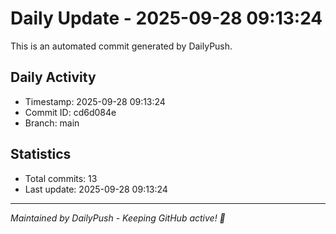 # Daily Update - 2025-09-28 09:13:24

This is an automated commit generated by DailyPush.

## Daily Activity
- Timestamp: 2025-09-28 09:13:24
- Commit ID: cd6d084e
- Branch: main

## Statistics
- Total commits: 13
- Last update: 2025-09-28 09:13:24

---
*Maintained by DailyPush - Keeping GitHub active! 🚀*
